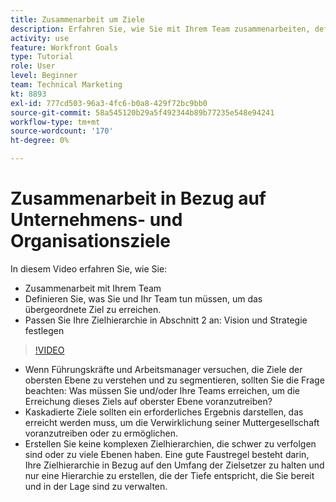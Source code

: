 ```yaml
---
title: Zusammenarbeit um Ziele
description: Erfahren Sie, wie Sie mit Ihrem Team zusammenarbeiten, definieren Sie, was Sie und Ihr Team tun müssen, um das Ziel der obersten Ebene zu erreichen, und verfeinern Sie Ihre Zielhierarchie.
activity: use
feature: Workfront Goals
type: Tutorial
role: User
level: Beginner
team: Technical Marketing
kt: 8893
exl-id: 777cd503-96a3-4fc6-b0a8-429f72bc9bb0
source-git-commit: 58a545120b29a5f492344b89b77235e548e94241
workflow-type: tm+mt
source-wordcount: '170'
ht-degree: 0%

---
```


# Zusammenarbeit in Bezug auf Unternehmens- und Organisationsziele

In diesem Video erfahren Sie, wie Sie:

* Zusammenarbeit mit Ihrem Team
* Definieren Sie, was Sie und Ihr Team tun müssen, um das übergeordnete Ziel zu erreichen.
* Passen Sie Ihre Zielhierarchie in Abschnitt 2 an: Vision und Strategie festlegen

>[!VIDEO](https://video.tv.adobe.com/v/335187/?quality=12)

<!--
Pro-tips graphic
-->

* Wenn Führungskräfte und Arbeitsmanager versuchen, die Ziele der obersten Ebene zu verstehen und zu segmentieren, sollten Sie die Frage beachten: Was müssen Sie und/oder Ihre Teams erreichen, um die Erreichung dieses Ziels auf oberster Ebene voranzutreiben?
* Kaskadierte Ziele sollten ein erforderliches Ergebnis darstellen, das erreicht werden muss, um die Verwirklichung seiner Muttergesellschaft voranzutreiben oder zu ermöglichen.
* Erstellen Sie keine komplexen Zielhierarchien, die schwer zu verfolgen sind oder zu viele Ebenen haben. Eine gute Faustregel besteht darin, Ihre Zielhierarchie in Bezug auf den Umfang der Zielsetzer zu halten und nur eine Hierarchie zu erstellen, die der Tiefe entspricht, die Sie bereit und in der Lage sind zu verwalten.
